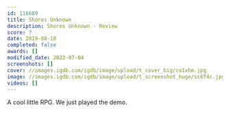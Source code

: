 ```yaml
---
id: 116689
title: Shores Unknown
description: Shores Unknown - Review
score: 7
date: 2019-08-10
completed: false
awards: []
modified_date: 2022-07-04
screenshots: []
cover: //images.igdb.com/igdb/image/upload/t_cover_big/co1xhm.jpg
image: //images.igdb.com/igdb/image/upload/t_screenshot_huge/sc6f4c.jpg
videos: []
---
```

A cool little RPG. We just played the demo.